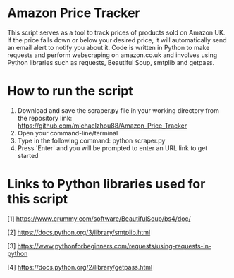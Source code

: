 ﻿# Amazon Price Tracker
This script serves as a tool to track prices of products sold on Amazon UK. If the price falls down or below your desired price, it will automatically send an email alert to notify you about it. Code is written in Python to make requests and perform webscraping on amazon.co.uk and involves using Python libraries such as requests, Beautiful Soup, smtplib and getpass.

# How to run the script
1. Download and save the scraper.py file in your working directory from the repository link: https://github.com/michaelzhou88/Amazon_Price_Tracker
2. Open your command-line/terminal 
3. Type in the following command: python scraper.py
4. Press 'Enter' and you will be prompted to enter an URL link to get started

# Links to Python libraries used for this script
[1] https://www.crummy.com/software/BeautifulSoup/bs4/doc/

[2] https://docs.python.org/3/library/smtplib.html

[3] https://www.pythonforbeginners.com/requests/using-requests-in-python

[4] https://docs.python.org/2/library/getpass.html

